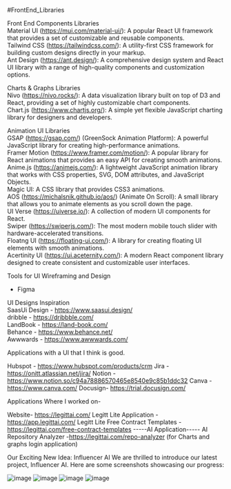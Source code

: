 #FrontEnd_Libraries

Front End Components Libraries   
Material UI (https://mui.com/material-ui/): A popular React UI framework that provides a set of customizable and reusable components.  
Tailwind CSS (https://tailwindcss.com/): A utility-first CSS framework for building custom designs directly in your markup.  
Ant Design (https://ant.design/): A comprehensive design system and React UI library with a range of high-quality components and customization options.  
  

Charts & Graphs Libraries  
Nivo (https://nivo.rocks/): A data visualization library built on top of D3 and React, providing a set of highly customizable chart components.  
Chart.js (https://www.chartjs.org/): A simple yet flexible JavaScript charting library for designers and developers.  

  
Animation UI Libraries  
GSAP (https://gsap.com/) (GreenSock Animation Platform): A powerful JavaScript library for creating high-performance animations.  
Framer Motion (https://www.framer.com/motion/): A popular library for React animations that provides an easy API for creating smooth animations.  
Anime.js (https://animejs.com/): A lightweight JavaScript animation library that works with CSS properties, SVG, DOM attributes, and JavaScript Objects.    
Magic UI: A CSS library that provides CSS3 animations.  
AOS (https://michalsnik.github.io/aos/) (Animate On Scroll): A small library that allows you to animate elements as you scroll down the page.  
UI Verse (https://uiverse.io/): A collection of modern UI components for React.   
Swiper (https://swiperjs.com/): The most modern mobile touch slider with hardware-accelerated transitions.   
Floatng UI (https://floating-ui.com/): A library for creating floating UI elements with smooth animations.   
Acertinity UI (https://ui.aceternity.com/): A modern React component library designed to create consistent and customizable user interfaces.   
  
  
Tools for UI Wireframing and Design  
- Figma  

  
UI Designs Inspiration  
SaasUi Design -  https://www.saasui.design/  
dribble - https://dribbble.com/  
LandBook - https://land-book.com/  
Behance - https://www.behance.net/  
Awwwards - https://www.awwwards.com/   

Applications with a UI that I think is good.

Hubspot - https://www.hubspot.com/products/crm
Jira - https://onitt.atlassian.net/jira/
Notion - https://www.notion.so/c94a78886570465e8540e9c85b1ddc32
Canva - https://www.canva.com/
Docusign- https://trial.docusign.com/


Applications Where I worked on- 

Website- https://legittai.com/
Legitt Lite Application - https://app.legittai.com/
Legitt Lite Free Contract Templates - https://legittai.com/free-contract-templates
-----AI Application-----
AI Repository Analyzer -https://legittai.com/repo-analyzer (for Charts and graphs login application)



Our Exciting New Idea: Influencer AI
We are thrilled to introduce our latest project, Influencer AI. Here are some screenshots showcasing our progress:





![image](https://github.com/user-attachments/assets/4596a14f-0a0a-496d-b83f-ca220f0ee320)
![image](https://github.com/user-attachments/assets/3e01a52f-5282-4abb-90a1-c64d5e7471aa)
![image](https://github.com/user-attachments/assets/0af10a86-18cb-47cf-827a-80b030b6ce88)
![image](https://github.com/user-attachments/assets/26f367ef-f3f7-4302-aa48-0f48978f4ce8)










